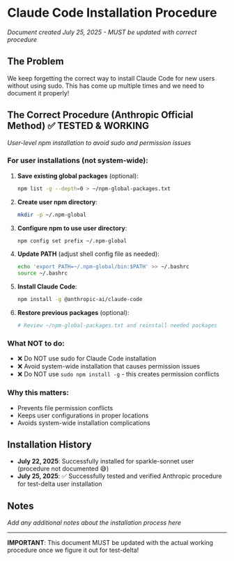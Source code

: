 # Claude Code Installation Procedure
*Document created July 25, 2025 - MUST be updated with correct procedure*

## The Problem
We keep forgetting the correct way to install Claude Code for new users without using sudo. This has come up multiple times and we need to document it properly!

## The Correct Procedure (Anthropic Official Method) ✅ TESTED & WORKING
*User-level npm installation to avoid sudo and permission issues*

### For user installations (not system-wide):

1. **Save existing global packages** (optional):
   ```bash
   npm list -g --depth=0 > ~/npm-global-packages.txt
   ```

2. **Create user npm directory**:
   ```bash
   mkdir -p ~/.npm-global
   ```

3. **Configure npm to use user directory**:
   ```bash
   npm config set prefix ~/.npm-global
   ```

4. **Update PATH** (adjust shell config file as needed):
   ```bash
   echo 'export PATH=~/.npm-global/bin:$PATH' >> ~/.bashrc
   source ~/.bashrc
   ```

5. **Install Claude Code**:
   ```bash
   npm install -g @anthropic-ai/claude-code
   ```

6. **Restore previous packages** (optional):
   ```bash
   # Review ~/npm-global-packages.txt and reinstall needed packages
   ```

### What NOT to do:
- ❌ Do NOT use sudo for Claude Code installation
- ❌ Avoid system-wide installation that causes permission issues
- ❌ Do NOT use `sudo npm install -g` - this creates permission conflicts

### Why this matters:
- Prevents file permission conflicts
- Keeps user configurations in proper locations
- Avoids system-wide installation complications

## Installation History
- **July 22, 2025**: Successfully installed for sparkle-sonnet user (procedure not documented 😅)
- **July 25, 2025**: ✅ Successfully tested and verified Anthropic procedure for test-delta user installation

## Notes
*Add any additional notes about the installation process here*

---
**IMPORTANT**: This document MUST be updated with the actual working procedure once we figure it out for test-delta!